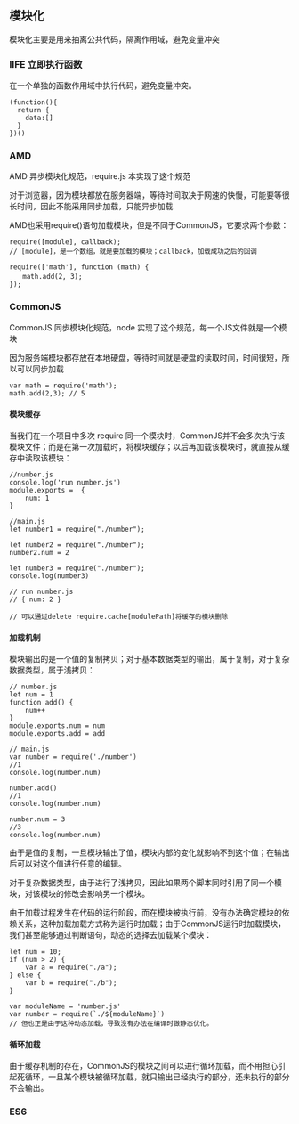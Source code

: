 ## 模块化

模块化主要是用来抽离公共代码，隔离作用域，避免变量冲突

### IIFE 立即执行函数

在一个单独的函数作用域中执行代码，避免变量冲突。

```
(function(){
  return {
	data:[]
  }
})()
```
### AMD

AMD 异步模块化规范，require.js 本实现了这个规范

对于浏览器，因为模块都放在服务器端，等待时间取决于网速的快慢，可能要等很长时间，因此不能采用同步加载，只能异步加载

AMD也采用require()语句加载模块，但是不同于CommonJS，它要求两个参数：

```
require([module], callback);
// [module]，是一个数组，就是要加载的模块；callback，加载成功之后的回调

require(['math'], function (math) {
　　math.add(2, 3);
});
```

### CommonJS

CommonJS 同步模块化规范，node 实现了这个规范，每一个JS文件就是一个模块

因为服务端模块都存放在本地硬盘，等待时间就是硬盘的读取时间，时间很短，所以可以同步加载

```
var math = require('math');
math.add(2,3); // 5
```

#### 模块缓存

当我们在一个项目中多次 require 同一个模块时，CommonJS并不会多次执行该模块文件；而是在第一次加载时，将模块缓存；以后再加载该模块时，就直接从缓存中读取该模块：

```
//number.js
console.log('run number.js')
module.exports =  {
    num: 1
}

//main.js
let number1 = require("./number");

let number2 = require("./number");
number2.num = 2

let number3 = require("./number");
console.log(number3)

// run number.js
// { num: 2 } 

// 可以通过delete require.cache[modulePath]将缓存的模块删除
```

#### 加载机制

模块输出的是一个值的复制拷贝；对于基本数据类型的输出，属于复制，对于复杂数据类型，属于浅拷贝：

```
// number.js
let num = 1
function add() {
    num++
}
module.exports.num = num
module.exports.add = add

// main.js
var number = require('./number')
//1
console.log(number.num)

number.add()
//1
console.log(number.num)

number.num = 3
//3
console.log(number.num)
```

由于是值的复制，一旦模块输出了值，模块内部的变化就影响不到这个值；在输出后可以对这个值进行任意的编辑。

对于复杂数据类型，由于进行了浅拷贝，因此如果两个脚本同时引用了同一个模块，对该模块的修改会影响另一个模块。

由于加载过程发生在代码的运行阶段，而在模块被执行前，没有办法确定模块的依赖关系，这种加载加载方式称为运行时加载；由于CommonJS运行时加载模块，我们甚至能够通过判断语句，动态的选择去加载某个模块：

```
let num = 10;
if (num > 2) {
    var a = require("./a");
} else {
    var b = require("./b");
}

var moduleName = 'number.js'
var number = require(`./${moduleName}`)
// 但也正是由于这种动态加载，导致没有办法在编译时做静态优化。
```

#### 循环加载

由于缓存机制的存在，CommonJS的模块之间可以进行循环加载，而不用担心引起死循环，一旦某个模块被循环加载，就只输出已经执行的部分，还未执行的部分不会输出。

### ES6
